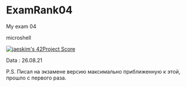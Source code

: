 # ExamRank04
My exam 04

microshell

[![jaeskim's 42Project Score](https://badge42.herokuapp.com/api/project/gmother/ExamRank04)](https://github.com/JaeSeoKim/badge42)

Data  : 26.08.21

P.S. Писал на экзамене версию максимально приближенную к этой,
прошло с первого раза.
